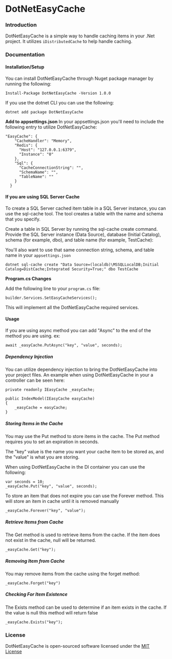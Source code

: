 # DotNetEasyCache

### Introduction
DotNetEasyCache is a simple way to handle caching items in your .Net project.  It utilizes `iDistributedCache` to help handle caching.

### Documentation
#### Installation/Setup
You can install DotNetEasyCache through Nuget package manager by running the following:

```
Install-Package DotNetEasyCache -Version 1.0.0
```
If you use the dotnet CLI you can use the following:

```
dotnet add package DotNetEasyCache
```
**Add to appsettings.json**
In your appsettings.json you'll need to include the following entry to utilize DotNetEasyCache:

```
"EasyCache": {
    "CacheHandler": "Memory",
    "Redis": {
      "Host": "127.0.0.1:6379",
      "Instance": "0"
    },
    "Sql": {
      "CacheConnectionString": "",
      "SchemaName": "",
      "TableName": ""
    }
  }
```

#### If you are using SQL Server Cache
To create a SQL Server cached item table in a SQL Server instance, you can use the sql-cache tool. The tool creates a table with the name and schema that you specify.

Create a table in SQL Server by running the sql-cache create command. Provide the SQL Server instance (Data Source), database (Initial Catalog), schema (for example, dbo), and table name (for example, TestCache):

You'll also want to use that same connection string, schema, and table name in your `appsettings.json`

```
dotnet sql-cache create "Data Source=(localdb)\MSSQLLocalDB;Initial Catalog=DistCache;Integrated Security=True;" dbo TestCache
```


**Program.cs Changes**

Add the following line to your `program.cs` file:

```
builder.Services.SetEasyCacheServices();
```
This will implement all the DotNetEasyCache required services.

#### Usage

If you are using async method you can add "Async" to the end of the method you are using. ex:

```
await _easyCache.PutAsync("key", "value", seconds);
```

##### Dependency Injection
You can utilize dependency injection to bring the DotNetEasyCache into your project files. An example when using DotNetEasyCache in your a controller can be seen here:

```
private readonly IEasyCache _easyCache;

public IndexModel(IEasyCache easyCache)
{
    _easyCache = easyCache;
}
```
##### Storing Items in the Cache
You may use the Put method to store items in the cache. The Put method requires you to set an expiration in seconds.

The "key" value is the name you want your cache item to be stored as, and the "value" is what you are storing.

When using DotNetEasyCache in the DI container you can use the following:

```
var seconds = 10;
_easyCache.Put("key", "value", seconds);
```
To store an item that does not expire you can use the Forever method. This will store an item in cache until it is removed manually

```
_easyCache.Forever("key", "value");
```
##### Retrieve Items from Cache
The Get method is used to retrieve items from the cache. If the item does not exist in the cache, null will be returned.

```
_easyCache.Get("key");
```

##### Removing Item from Cache
You may remove items from the cache using the forget method:

```
_easyCache.Forget("key")
```

##### Checking For Item Existence
The Exists method can be used to determine if an item exists in the cache. If the value is null this method will return false

```
_easyCache.Exists("key");
```
### License
DotNetEasyCache is open-sourced software licensed under the [MIT License](https://opensource.org/licenses/MIT)